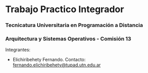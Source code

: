 # Trabajo Practico Integrador
### Tecnicatura Universitaria en Programación a Distancia
### Arquitectura y Sistemas Operativos - Comisión 13

Integrantes:
- Elichiribehety Fernando. Contacto: fernando.elichiribehety@tupad.utn.edu.ar

